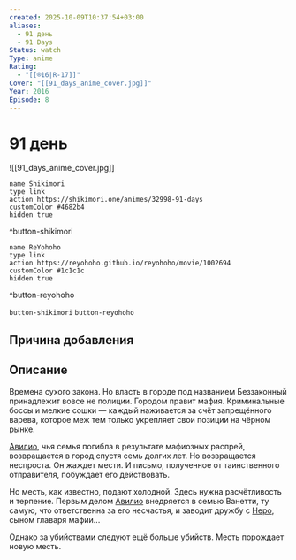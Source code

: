 ```yaml
---
created: 2025-10-09T10:37:54+03:00
aliases:
  - 91 день
  - 91 Days
Status: watch
Type: anime
Rating:
  - "[[®️16|R-17]]"
Cover: "[[91_days_anime_cover.jpg]]"
Year: 2016
Episode: 8
---
```


# 91 день

![[91_days_anime_cover.jpg]]



```button
name Shikimori
type link
action https://shikimori.one/animes/32998-91-days
customColor #4682b4
hidden true
```
^button-shikimori

```button
name ReYohoho
type link
action https://reyohoho.github.io/reyohoho/movie/1002694
customColor #1c1c1c
hidden true
```
^button-reyohoho

`button-shikimori` `button-reyohoho`

## Причина добавления




## Описание

Времена сухого закона. Но власть в городе под названием Беззаконный принадлежит вовсе не полиции. Городом правит мафия. Криминальные боссы и мелкие сошки — каждый наживается за счёт запрещённого варева, которое меж тем только укрепляет свои позиции на чёрном рынке.

[Авилио](https://shikimori.one/characters/141202-avilio-bruno), чья семья погибла в результате мафиозных распрей, возвращается в город спустя семь долгих лет. Но возвращается неспроста. Он жаждет мести. И письмо, полученное от таинственного отправителя, побуждает его действовать.

Но месть, как известно, подают холодной. Здесь нужна расчётливость и терпение. Первым делом [Авилио](https://shikimori.one/characters/141202-avilio-bruno) внедряется в семью Ванетти, ту самую, что ответственна за его несчастья, и заводит дружбу с [Неро](https://shikimori.one/characters/141203-nero-vanetti), сыном главаря мафии...

Однако за убийствами следуют ещё больше убийств. Месть порождает новую месть.
